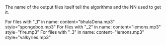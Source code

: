 The name of the output files itself tell the algorithms and the NN used to get it.

For files with "_1" in name:
	content="bhulaDena.mp3"
	style="spongebob.mp3"
For files with "_2" in name:
	content="lemons.mp3"
	style="fire.mp3"
For files with "_3" in name:
	content="lemons.mp3"
	style="valkyries.mp3"